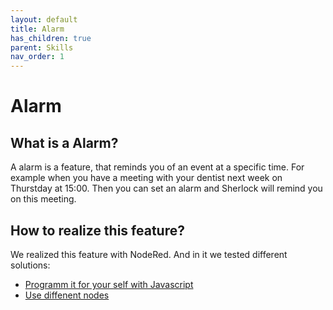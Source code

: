 ```yaml
---
layout: default
title: Alarm
has_children: true
parent: Skills
nav_order: 1
---
```


# Alarm

## What is a Alarm?
A alarm is a feature, that reminds you of an event at a specific time. For example when you have a meeting with your dentist next week on Thurstday at 15:00.
Then you can set an alarm and Sherlock will remind you on this meeting.

## How to realize this feature?
We realized this feature with NodeRed. And in it we tested different solutions:
- [Programm it for your self with Javascript](alarm-js)
- [Use diffenent nodes](alarm-nodes)



